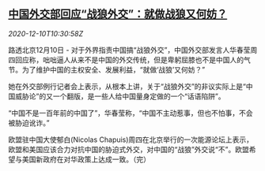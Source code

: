 <!--1607599397000-->
[中国外交部回应“战狼外交”：就做战狼又何妨？](https://cn.reuters.com/article/china-response-diplomacy-1210-thur-idCNKBS28K13H)
------

<div><i>2020-12-10T10:30:58Z</i></div><p>路透北京12月10日 - 对于外界指责中国搞“战狼外交”，中国外交部发言人华春莹周四回应称，咄咄逼人从来不是中国的外交传统，但是卑躬屈膝也不是中国人的气节。为了维护中国的主权安全、发展利益，“就做‘战狼’又何妨？”</p><p>她在外交部例行记者会上表示，从根本上讲，关于“战狼外交”的非议实际上是“中国威胁论”的又一个翻版，是一些人给中国量身定做的一个“话语陷阱”。</p><p>“中国不是一百年前的中国了”，华春莹称，“中国不主动惹事，但也不怕事，不会被胁迫讹诈。”</p><p>欧盟驻中国大使郁白(Nicolas Chapuis)周四在北京举行的一次能源论坛上表示，欧盟和美国应该合力对抗中国的胁迫式外交，对中国的“战狼”外交说“不”。欧盟希望与美国新政府在对华政策上达成一致。（完）</p>
